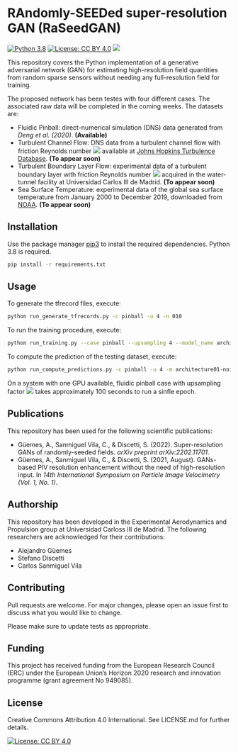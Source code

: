 # **RAndomly-SEEDed super-resolution GAN (RaSeedGAN)**
[![Python 3.8](https://img.shields.io/badge/python-3.8-blue.svg)](https://www.python.org/downloads/release/python-380/)
[![License: CC BY 4.0](https://img.shields.io/badge/License-CC_BY_4.0-lightgrey.svg)](https://creativecommons.org/licenses/by/4.0/)
<a href="https://github.com/Andy53/ERC.Xdbg/commits/master">
    <img src="https://img.shields.io/github/last-commit/eaplab/RaSeedGAN?style=flat-square&logo=github&logoColor=white">
</a>

This repository covers the Python implementation of a generative adversarial network (GAN) for estimating high-resolution field quantities from random sparse sensors without needing any full-resolution field for training.

The proposed network has been testes with four different cases. The associated raw data will be completed in the coming weeks. The datasets are:

*   Fluidic Pinball: direct-numerical simulation (DNS) data generated from *Deng et al. (2020)*. **(Available)**
*   Turbulent Channel Flow: DNS data from a turbulent channel flow with friction Reynolds number <img src="https://render.githubusercontent.com/render/math?math=Re_{\tau}=1000"> available at [Johns Hopkins Turbulence Database](http://turbulence.pha.jhu.edu). **(To appear soon)**
*   Turbulent Boundary Layer Flow: experimental data of a turbulent boundary layer with friction Reynolds number <img src="https://render.githubusercontent.com/render/math?math=Re_{\tau}\approx 1000"> acquired in the water-tunnel facility at Universidad Carlos III de Madrid. **(To appear soon)**
*   Sea Surface Temperature: experimental data of the global sea surface temperature from January 2000 to December 2019, downloaded from [NOAA](http://www.esrl.noaa.gov/psd/). **(To appear soon)**

## **Installation**

Use the package manager [pip3](https://pip.pypa.io/en/stable/) to install the required dependencies. Python 3.8 is required.

```bash
pip install -r requirements.txt
```


## **Usage**

To generate the tfrecord files, execute:

```bash
python run_generate_tfrecords.py -c pinball -u 4 -n 010
```

To run the training procedure, execute:

```bash
python run_training.py --case pinball --upsampling 4 --model_name architecture01-noise-010 --noise 10 --learning_rate 1e-4
```

To compute the prediction of the testing dataset, execute:

```bash
python run_compute_predictions.py -c pinball -u 4 -m architecture01-noise-010 -n 10 -l 1e-4
```

On a system with one GPU available, fluidic pinball case with upsampling factor <img src="https://render.githubusercontent.com/render/math?math=f_u=4"> takes approximately 100 seconds to run a sinfle epoch. 

## **Publications**
This repository has been used for the following scientific publications:

- Güemes, A., Sanmiguel Vila, C., & Discetti, S. (2022). Super-resolution GANs of randomly-seeded fields. *arXiv preprint arXiv:2202.11701*.
- Güemes, A., Sanmiguel Vila, C., & Discetti, S. (2021, August). GANs-based PIV resolution enhancement without the need of high-resolution input. In *14th International Symposium on Particle Image Velocimetry (Vol. 1, No. 1)*.

## **Authorship**
This repository has been developed in the Experimental Aerodynamics and Propulsion group at Universidad Carloss III de Madrid. The following researchers are acknowledged for their contributions:
- Alejandro Güemes
- Stefano Discetti
- Carlos Sanmiguel Vila

## **Contributing**
Pull requests are welcome. For major changes, please open an issue first to discuss what you would like to change.

Please make sure to update tests as appropriate.

## **Funding**
This project has received funding from the European Research Council (ERC) under the European Union’s Horizon 2020 research and innovation programme (grant agreement No 949085).

## **License**
Creative Commons Attribution 4.0 International. See LICENSE.md for further details.

[![License: CC BY 4.0](https://img.shields.io/badge/License-CC_BY_4.0-lightgrey.svg)](https://creativecommons.org/licenses/by/4.0/)
